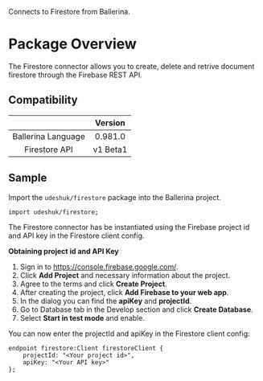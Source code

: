 Connects to Firestore from Ballerina. 

# Package Overview
The Firestore connector allows you to create, delete and retrive document firestore through the Firebase REST API.

## Compatibility
|                    |    Version     |  
|:------------------:|:--------------:|
| Ballerina Language |   0.981.0      |
| Firestore API      |   v1 Beta1     |

## Sample

Import the `udeshuk/firestore` package into the Ballerina project.

```ballerina
import udeshuk/firestore;
```
    
The Firestore connector has be instantiated using the Firebase project id and API key in the Firestore client config.

**Obtaining project id and API Key**

1. Sign in to https://console.firebase.google.com/.
2. Click **Add Project** and necessary information about the project.
3. Agree to the terms and click **Create Project**.
4. After creating the project, click **Add Firebase to your web app**.
5. In the dialog you can find the **apiKey** and **projectId**.
6. Go to Database tab in the Develop section and click **Create Database**.
6. Select **Start in test mode** and enable.


You can now enter the projectId and apiKey in the Firestore client config:
```ballerina
endpoint firestore:Client firestoreClient {
    projectId: "<Your project id>",
    apiKey: "<Your API key>"
};
```
